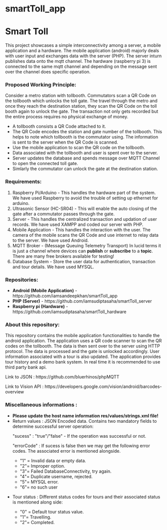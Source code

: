 # smartToll_app
<h1>Smart Toll</h1>
<p>This project showcases a simple interconnectivity among a server, a mobile application and a hardware. The mobile application (android) majorly deals with user input and exchanges data with the server (PHP). The server inturn publishes data onto the mqtt channel. The hardware (raspberry pi 3) is connected to the same mqtt channel and depending on the message sent over the channel does specific operation.<p>

<h3>Proposed Working Principle:</h3>
<p>Consider a metro station with tollbooth. Commutators scan a QR Code on the tollbooth which unlocks the toll gate. The travel through the metro and once they reach the destination station, they scan the QR Code on the toll booth again to unlock the gate. The transaction not only gets recorded but the entire process requires no physical exchange of money. <p>
<ul>
  <li>A tollbooth consists a QR Code attached to it.</li>
  <li>The QR Code encodes the station and gate number of the tollbooth. This helps to note which tollbooth is the commutator using. The   information is sent to the server when the QR Code is scanned.</li>
  <li>Use the mobile application to scan the QR code on the tollbooth.</li>
  <li>Data associated with the tollbooth and user is spent over to the server.</li>
  <li>Server updates the database and spends message over MQTT Channel to open the connected toll gate.</li>
  <li>Simlarly the commutator can unlock the gate at the destination station.</li>
</ul>

<h3>Requirements:</h3>
<ol>
  <li>Raspberry Pi/Arduino - This handles the hardware part of the system. We have used Raspberry to avoid the trouble of setting up        ethernet for arduino.</li>
  <li>Ultrasonic Sensor (HC-SR04) - This will enable the auto closing of the gate after a commutator passes through the gate.</li>
  <li>Server</u> - This handles the centralized transaction and updation of user records. We have used XAMPP and coded our server with      PHP.</li>
  <li>Mobile Application - This handles the interaction with the user. The camera of the mobile scans the QR Code and use internet to     relay data to the server. We have used Android.</li>
  <li>MQTT Broker - (Message Queuing Telemetry Transport) In lucid terms it is just a channel where devices can <b>publish</b> or         <b>subscribe</b> to a <b>topic</b>. There are many free brokers available for testing!</li>
   <li>Database System - Store the user data for authentication, transaction and tour details. We have used MYSQL.</li>
  </ol>

<h3>Repositories:</h3>
<ul>
  <li><b>Android (Mobile Application)</b> - https://github.com/iamsandeepkhan/smartToll_app</li>
  <li><b>PHP (Server)</b> - https://github.com/iamsudiptasaha/smartToll_server</li>
  <li><b>Raspberry pi (Hardware)</b> - https://github.com/iamsudiptasaha/smartToll_hardware</li>
</ul>
    
 <h3>About this repository:</h3>

<p>This repository contains the mobile application functionalities to handle the android application. The application uses a QR code scanner to scan the QR codes on the tollbooth. The data is then sent over to the server using HTTP protocol. The data is processed and the gate is unlocked accordingly. User information associated with a tour is also updated. The application provides tour history and a demo bank system. In real time it is recommended to use third party bank api.</p>

<p>Link to JSON : https://github.com/bluerhinos/phpMQTT</p>
<p>Link to Vision API : https://developers.google.com/vision/android/barcodes-overview</p>

<h3>Miscellaneous informations : </h3>
<ul>
  <li><b>Please update the host name information res/values/strings.xml file!</b></li>
  <li>Return values : JSON Encoded data. Contains two mandatory fields to determine successful server operation:
    <p>"sucess" : "true"/"false" - If the operation was successful or not.</p>
    <p>"errorCode" : If sucess is false then we may get the following error codes. The associated error is mentioned alongside.<p>
    <p>
      <ul>
        <li>"1" = Invalid data or empty data.
        <li>"2"= Improper option.
        <li>"3"= Failed DatabaseConnectivity, try again.
        <li>"4"= Duplicate username, rejected.
        <li>"5"= MYSQL error.
        <li>"6"= no such user</li>
     </ul>
    </p>
  </li>
  
   <li>Tour status : Different status codes for tours and their associated status is mentioned along side:
     <p>
      <ul>
        <li>"0" = Default tour status value.
        <li>"1"= Travelling.
        <li>"2"= Completed.
     </ul>
    </p>
  </li>
</ul>
